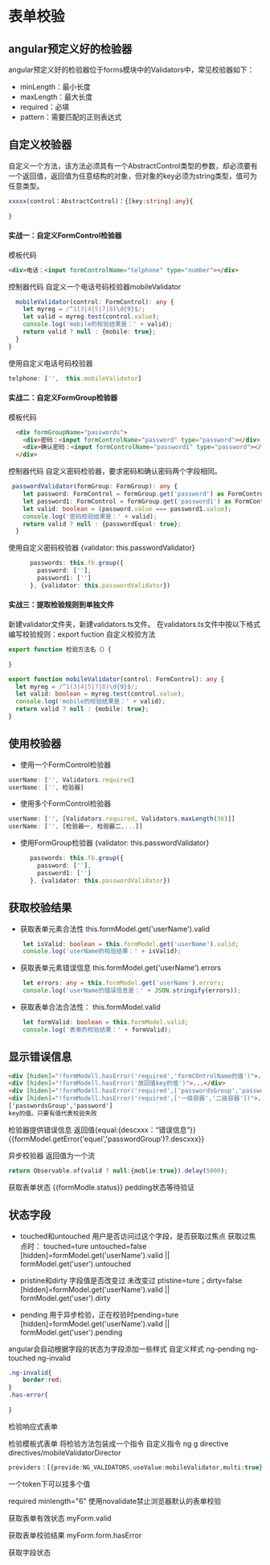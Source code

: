 # 表单校验

## angular预定义好的检验器
angular预定义好的检验器位于forms模块中的Validators中，常见校验器如下：
- minLength：最小长度
- maxLength：最大长度
- required：必填
- pattern：需要匹配的正则表达式

## 自定义校验器
自定义一个方法，该方法必须具有一个AbstractControl类型的参数，却必须要有一个返回值，返回值为任意结构的对象，但对象的key必须为string类型，值可为任意类型。
```typeScript
xxxxx(control：AbstractControl)：{[key:string]:any}{
    
}
```
#### 实战一：自定义FormControl检验器

模板代码

```html
<div>电话：<input formControlName="telphone" type="number"></div>
```
控制器代码
自定义一个电话号码校验器mobileValidator

```typeScript
  mobileValidator(control: FormControl): any {
    let myreg = /^1(3|4|5|7|8)\d{9}$/;
    let valid = myreg.test(control.value);
    console.log('mobile的校验结果是：' + valid);
    return valid ? null : {mobile: true};
  }
}
```
使用自定义电话号码校验器
```typeScript
telphone: ['',  this.mobileValidator]
```

#### 实战二：自定义FormGroup检验器

模板代码

```html
  <div formGroupName="passwords">
    <div>密码：<input formControlName="password" type="password"></div>
    <div>确认密码：<input formControlName="password1" type="password"></div>
  </div>
```
控制器代码
自定义密码检验器，要求密码和确认密码两个字段相同。
```typeScript
 passwordValidator(formGroup: FormGroup): any {
    let password: FormControl = formGroup.get('password') as FormControl;
    let password1: FormControl = formGroup.get('password1') as FormControl;
    let valid: boolean = (password.value === password1.value);
    console.log('密码校验结果是：' + valid);
    return valid ? null : {passwordEqual: true};
  }
```

使用自定义密码校验器
{validator: this.passwordValidator}
```typeScript
      passwords: this.fb.group({
        password: [''],
        password1: ['']
      }, {validator: this.passwordValidator})
```

#### 实战三：提取检验规则到单独文件

新建validator文件夹，新建validators.ts文件。
在validators.ts文件中按以下格式编写校验规则：export fuction 自定义校验方法

```typescript
export function 检验方法名（）{
    
} 
```
```typeScript
export function mobileValidator(control: FormControl): any {
  let myreg = /^1(3|4|5|7|8)\d{9}$/;
  let valid: boolean = myreg.test(control.value);
  console.log('mobile的校验结果是：' + valid);
  return valid ? null : {mobile: true};
}
```

## 使用校验器
- 使用一个FormControl检验器
```typescript
userName: ['', Validators.required]
userName: ['', 检验器]
```

- 使用多个FormControl检验器
```typescript
userName: ['', [Validators.required, Validators.maxLength(36)]]
userName: ['', [检验器一, 检验器二,...]]
```

- 使用FormGroup检验器
{validator: this.passwordValidator}
```typeScript
      passwords: this.fb.group({
        password: [''],
        password1: ['']
      }, {validator: this.passwordValidator})
```

## 获取校验结果
- 获取表单元素合法性
this.formModel.get('userName').valid
```typeScript
    let isValid: boolean = this.formModel.get('userName').valid;
    console.log('userName的校验结果：' + isValid);
```

- 获取表单元素错误信息
this.formModel.get('userName').errors
```typeScript
    let errors: any = this.formModel.get('userName').errors;
    console.log('userName的错误信息是：' + JSON.stringify(errors));
```

- 获取表单合法合法性：
this.formModel.valid
```typeScript
    let formValid: boolean = this.formModel.valid;
    console.log('表单的校验结果：' + formValid);
```

## 显示错误信息
```html
<div [hiden]="!formModell.hasError('required','formCOntrolName的值')">...</div>
<div [hiden]="!formModell.hasError('放回值key的值')">...</div>
<div [hiden]="!formModell.hasError('required',['passwordsGroup','password'])">...</div>
<div [hiden]="!formModell.hasError('required',['一级容器','二级容器'])">...</div>
['passwordsGroup','password']
key的值。只要有值代表校验失败
```

检验器提供错误信息
返回值{equal:{descxxx：“错误信息”}}
{{formModel.getError('equel','passwordGroup')?.descxxx}}

异步校验器
返回值为一个流

```typeScript
return Observable.of(valid ? null:{moblie:true}).delay(5000);

```

获取表单状态
{{formModle.status}}
pedding状态等待验证


## 状态字段
- touched和untouched
用户是否访问过这个字段，是否获取过焦点
获取过焦点时： touched=ture untouched=false
[hidden]=formModel.get('userName').valid || formModel.get('user').untouched

- pristine和dirty
字段值是否改变过
未改变过 ptistine=ture；dirty=false
[hidden]=formModel.get('userName').valid || formModel.get('user').dirty

- pending
用于异步检验，正在校验时pending=ture
[hidden]=formModel.get('userName').valid || formModel.get('user').pending

angular会自动根据字段的状态为字段添加一些样式
自定义样式
ng-pending
ng-touched
ng-invalid

```css
.ng-invalid{
    border:red;
}
.has-error{
    
}
```

检验响应式表单

检验模板式表单
将检验方法包装成一个指令
自定义指令
ng g directive directives/mobileValidatorDirector

```typeScript
providers：[{provide:NG_VALIDATORS,useValue:mobileValidator,multi:true}]
```
一个token下可以挂多个值


required
minlength="6"
使用novalidate禁止浏览器默认的表单校验

获取表单有效状态
myForm.valid

获取表单校验结果
myForm.form.hasError

获取字段状态









